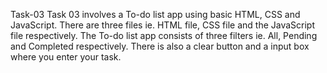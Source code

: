 Task-03
Task 03 involves a To-do list app using basic HTML, CSS and JavaScript. There are three files ie. HTML file, CSS file and the JavaScript file respectively. The To-do list app consists of three filters ie. All, Pending and Completed respectively. There is also a clear button and a input box where you enter your task.
